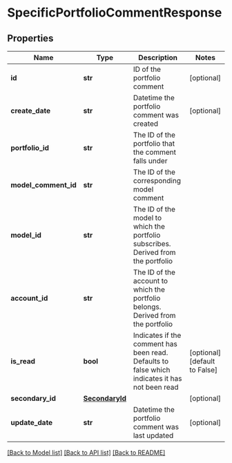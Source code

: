 # SpecificPortfolioCommentResponse

## Properties
Name | Type | Description | Notes
------------ | ------------- | ------------- | -------------
**id** | **str** | ID of the portfolio comment | [optional] 
**create_date** | **str** | Datetime the portfolio comment was created | [optional] 
**portfolio_id** | **str** | The ID of the portfolio that the comment falls under | 
**model_comment_id** | **str** | The ID of the corresponding model comment | 
**model_id** | **str** | The ID of the model to which the portfolio subscribes. Derived from the portfolio | 
**account_id** | **str** | The ID of the account to which the portfolio belongs. Derived from the portfolio | 
**is_read** | **bool** | Indicates if the comment has been read. Defaults to false which indicates it has not been read | [optional] [default to False]
**secondary_id** | [**SecondaryId**](SecondaryId.md) |  | [optional] 
**update_date** | **str** | Datetime the portfolio comment was last updated | [optional] 

[[Back to Model list]](../README.md#documentation-for-models) [[Back to API list]](../README.md#documentation-for-api-endpoints) [[Back to README]](../README.md)


